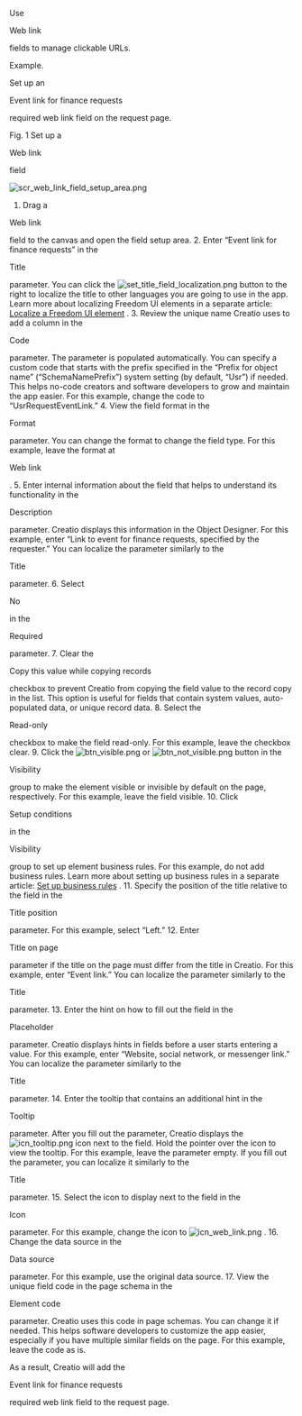 


 Use
 
 Web link
 
 fields to manage clickable URLs.
 





 Example.
 
 Set up an
 
 Event link for finance requests
 
 required web link field on the request page.
 





 Fig. 1 Set up a
 
 Web link
 
 field
 

![scr_web_link_field_setup_area.png](/docs/sites/en/files/images/NoCodePlatform/element_setup_examples/scr_web_link_field_setup_area.png)


1. Drag a
 
 Web link
 
 field to the canvas and open the field setup area.
2. Enter “Event link for finance requests” in the
 
 Title
 
 parameter. You can click the
 ![set_title_field_localization.png](/docs/sites/en/files/images/NoCode_Customization/designer_interfaces/set_title_field_localization.png)
 button to the right to localize the title to other languages you are going to use in the app. Learn more about localizing Freedom UI elements in a separate article:
 [Localize a Freedom UI element](https://academy.creatio.com/documents?id=2441) 
 .
3. Review the unique name Creatio uses to add a column in the
 
 Code
 
 parameter. The parameter is populated automatically. You can specify a custom code that starts with the prefix specified in the “Prefix for object name” (“SchemaNamePrefix”) system setting (by default, “Usr”) if needed. This helps no-code creators and software developers to grow and maintain the app easier. For this example, change the code to “UsrRequestEventLink.”
4. View the field format in the
 
 Format
 
 parameter. You can change the format to change the field type. For this example, leave the format at
 
 Web link
 
 .
5. Enter internal information about the field that helps to understand its functionality in the
 
 Description
 
 parameter. Creatio displays this information in the Object Designer. For this example, enter “Link to event for finance requests, specified by the requester.” You can localize the parameter similarly to the
 
 Title
 
 parameter.
6. Select
 
 No
 
 in the
 
 Required
 
 parameter.
7. Clear the
 
 Copy this value while copying records
 
 checkbox to prevent Creatio from copying the field value to the record copy in the list. This option is useful for fields that contain system values, auto-populated data, or unique record data.
8. Select the
 
 Read-only
 
 checkbox to make the field read-only. For this example, leave the checkbox clear.
9. Click the
 ![btn_visible.png](/docs/sites/en/files/images/NoCodePlatform/element_setup_examples/btn_visible.png)
 or
 ![btn_not_visible.png](/docs/sites/en/files/images/NoCodePlatform/element_setup_examples/btn_not_visible.png)
 button in the
 
 Visibility
 
 group to make the element visible or invisible by default on the page, respectively. For this example, leave the field visible.
10. Click
 
 Setup conditions
 
 in the
 
 Visibility
 
 group to set up element business rules. For this example, do not add business rules. Learn more about setting up business rules in a separate article:
 [Set up business rules](https://academy.creatio.com/documents?id=2409) 
 .
11. Specify the position of the title relative to the field in the
 
 Title position
 
 parameter. For this example, select “Left.”
12. Enter
 
 Title on page
 
 parameter if the title on the page must differ from the title in Creatio. For this example, enter “Event link.” You can localize the parameter similarly to the
 
 Title
 
 parameter.
13. Enter the hint on how to fill out the field in the
 
 Placeholder
 
 parameter. Creatio displays hints in fields before a user starts entering a value. For this example, enter “Website, social network, or messenger link.” You can localize the parameter similarly to the
 
 Title
 
 parameter.
14. Enter the tooltip that contains an additional hint in the
 
 Tooltip
 
 parameter. After you fill out the parameter, Creatio displays the
 ![icn_tooltip.png](/docs/sites/en/files/images/NoCodePlatform/element_setup_examples/icn_tooltip.png)
 icon next to the field. Hold the pointer over the icon to view the tooltip. For this example, leave the parameter empty. If you fill out the parameter, you can localize it similarly to the
 
 Title
 
 parameter.
15. Select the icon to display next to the field in the
 
 Icon
 
 parameter. For this example, change the icon to
 ![icn_web_link.png](/docs/sites/en/files/images/NoCodePlatform/element_setup_examples/icn_web_link.png)
 .
16. Change the data source in the
 
 Data source
 
 parameter. For this example, use the original data source.
17. View the unique field code in the page schema in the
 
 Element code
 
 parameter. Creatio uses this code in page schemas. You can change it if needed. This helps software developers to customize the app easier, especially if you have multiple similar fields on the page. For this example, leave the code as is.



 As a result, Creatio will add the
 
 Event link for finance requests
 
 required web link field to the request page.
 




